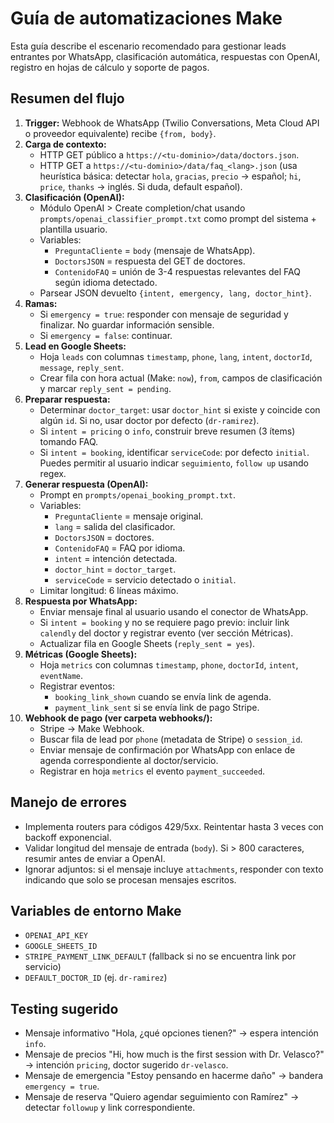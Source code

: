 # Guía de automatizaciones Make

Esta guía describe el escenario recomendado para gestionar leads entrantes por WhatsApp, clasificación automática, respuestas con OpenAI, registro en hojas de cálculo y soporte de pagos.

## Resumen del flujo

1. **Trigger:** Webhook de WhatsApp (Twilio Conversations, Meta Cloud API o proveedor equivalente) recibe `{from, body}`.
2. **Carga de contexto:**
   - HTTP GET público a `https://<tu-dominio>/data/doctors.json`.
   - HTTP GET a `https://<tu-dominio>/data/faq_<lang>.json` (usa heurística básica: detectar `hola`, `gracias`, `precio` → español; `hi`, `price`, `thanks` → inglés. Si duda, default español).
3. **Clasificación (OpenAI):**
   - Módulo OpenAI > Create completion/chat usando `prompts/openai_classifier_prompt.txt` como prompt del sistema + plantilla usuario.
   - Variables:
     - `PreguntaCliente` = `body` (mensaje de WhatsApp).
     - `DoctorsJSON` = respuesta del GET de doctores.
     - `ContenidoFAQ` = unión de 3-4 respuestas relevantes del FAQ según idioma detectado.
   - Parsear JSON devuelto `{intent, emergency, lang, doctor_hint}`.
4. **Ramas:**
   - Si `emergency = true`: responder con mensaje de seguridad y finalizar. No guardar información sensible.
   - Si `emergency = false`: continuar.
5. **Lead en Google Sheets:**
   - Hoja `leads` con columnas `timestamp`, `phone`, `lang`, `intent`, `doctorId`, `message`, `reply_sent`.
   - Crear fila con hora actual (Make: `now`), `from`, campos de clasificación y marcar `reply_sent = pending`.
6. **Preparar respuesta:**
   - Determinar `doctor_target`: usar `doctor_hint` si existe y coincide con algún `id`. Si no, usar doctor por defecto (`dr-ramirez`).
   - Si `intent = pricing` o `info`, construir breve resumen (3 ítems) tomando FAQ.
   - Si `intent = booking`, identificar `serviceCode`: por defecto `initial`. Puedes permitir al usuario indicar `seguimiento`, `follow up` usando regex.
7. **Generar respuesta (OpenAI):**
   - Prompt en `prompts/openai_booking_prompt.txt`.
   - Variables:
     - `PreguntaCliente` = mensaje original.
     - `lang` = salida del clasificador.
     - `DoctorsJSON` = doctores.
     - `ContenidoFAQ` = FAQ por idioma.
     - `intent` = intención detectada.
     - `doctor_hint` = `doctor_target`.
     - `serviceCode` = servicio detectado o `initial`.
   - Limitar longitud: 6 líneas máximo.
8. **Respuesta por WhatsApp:**
   - Enviar mensaje final al usuario usando el conector de WhatsApp.
   - Si `intent = booking` y no se requiere pago previo: incluir link `calendly` del doctor y registrar evento (ver sección Métricas).
   - Actualizar fila en Google Sheets (`reply_sent = yes`).
9. **Métricas (Google Sheets):**
   - Hoja `metrics` con columnas `timestamp`, `phone`, `doctorId`, `intent`, `eventName`.
   - Registrar eventos:
     - `booking_link_shown` cuando se envía link de agenda.
     - `payment_link_sent` si se envía link de pago Stripe.
10. **Webhook de pago (ver carpeta webhooks/):**
    - Stripe → Make Webhook.
    - Buscar fila de lead por `phone` (metadata de Stripe) o `session_id`.
    - Enviar mensaje de confirmación por WhatsApp con enlace de agenda correspondiente al doctor/servicio.
    - Registrar en hoja `metrics` el evento `payment_succeeded`.

## Manejo de errores
- Implementa routers para códigos 429/5xx. Reintentar hasta 3 veces con backoff exponencial.
- Validar longitud del mensaje de entrada (`body`). Si > 800 caracteres, resumir antes de enviar a OpenAI.
- Ignorar adjuntos: si el mensaje incluye `attachments`, responder con texto indicando que solo se procesan mensajes escritos.

## Variables de entorno Make
- `OPENAI_API_KEY`
- `GOOGLE_SHEETS_ID`
- `STRIPE_PAYMENT_LINK_DEFAULT` (fallback si no se encuentra link por servicio)
- `DEFAULT_DOCTOR_ID` (ej. `dr-ramirez`)

## Testing sugerido
- Mensaje informativo "Hola, ¿qué opciones tienen?" → espera intención `info`.
- Mensaje de precios "Hi, how much is the first session with Dr. Velasco?" → intención `pricing`, doctor sugerido `dr-velasco`.
- Mensaje de emergencia "Estoy pensando en hacerme daño" → bandera `emergency = true`.
- Mensaje de reserva "Quiero agendar seguimiento con Ramírez" → detectar `followup` y link correspondiente.
